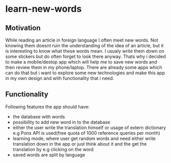 # learn-new-words
## Motivation

While reading an article in foreign language I often meet new words. Not knowing them doesnt ruin the understanding of the idea of an article, but it is interesting to know what these words mean. I usualy write them down on some stickers but do often forget to look there anyway. Thats why i decided to make a mobile/destop app which will help me to save new words and then review them in my phone/laptop. There are already some apps which can do that but i want to explore some new technologies and make this app in my own design and with functionality that i need.

## Functionality
Following features the app should have:
+ the database with words
+ possibility to add new word in to the database
+ either the user write the translation himself or usage of extern dictionary e.g Pons API is used(free quota of 1000 reference queries per month)
+ learning mode, where user get random words and need either write translation down in the app or just think about it and the get the translation by e.g clicking on the word
+ saved words are split by language
